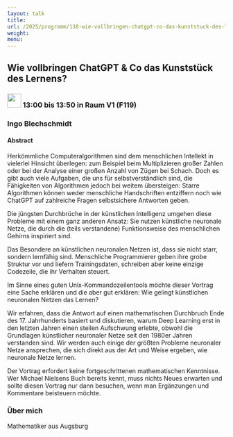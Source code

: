 ```yaml
---
layout: talk
title:
url: /2025/programm/138-wie-vollbringen-chatgpt-co-das-kunststuck-des-lernens/
weight:
menu:
---
```

## Wie vollbringen ChatGPT & Co das Kunststück des Lernens?

### <img height = "32" src="../../../images/talk.svg"> 13:00 bis 13:50 in Raum V1 (F119)

### Ingo Blechschmidt

#### Abstract

Herkömmliche Computeralgorithmen sind dem menschlichen Intellekt in vielerlei Hinsicht überlegen: zum Beispiel beim Multiplizieren großer Zahlen oder bei der Analyse einer großen Anzahl von Zügen bei Schach. Doch es gibt auch viele Aufgaben, die uns für selbstverständlich sind, die Fähigkeiten von Algorithmen jedoch bei weitem übersteigen: Starre Algorithmen können weder menschliche Handschriften entziffern noch wie ChatGPT auf zahlreiche Fragen selbstsichere Antworten geben.

Die jüngsten Durchbrüche in der künstlichen Intelligenz umgehen diese Probleme mit einem ganz anderen Ansatz: Sie nutzen künstliche neuronale Netze, die durch die (teils verstandene) Funktionsweise des menschlichen Gehirns inspiriert sind.

Das Besondere an künstlichen neuronalen Netzen ist, dass sie nicht starr, sondern lernfähig sind. Menschliche Programmierer geben ihre grobe Struktur vor und liefern Trainingsdaten, schreiben aber keine einzige Codezeile, die ihr Verhalten steuert.

Im Sinne eines guten Unix-Kommandozeilentools möchte dieser Vortrag eine Sache erklären und die aber gut erklären: Wie gelingt künstlichen neuronalen Netzen das Lernen?

Wir erfahren, dass die Antwort auf einen mathematischen Durchbruch Ende des 17. Jahrhunderts basiert und diskutieren, warum Deep Learning erst in den letzten Jahren einen steilen Aufschwung erlebte, obwohl die Grundlagen künstlicher neuronaler Netze seit den 1980er Jahren verstanden sind. Wir werden auch einige der größten Probleme neuronaler Netze ansprechen, die sich direkt aus der Art und Weise ergeben, wie neuronale Netze lernen.

Der Vortrag erfordert keine fortgeschrittenen mathematischen Kenntnisse. Wer Michael Nielsens Buch bereits kennt, muss nichts Neues erwarten und sollte diesen Vortrag nur dann besuchen, wenn man Ergänzungen und Kommentare beisteuern möchte.

### Über mich

Mathematiker aus Augsburg


